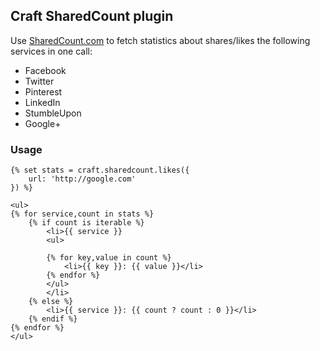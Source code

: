 ## Craft SharedCount plugin

Use [SharedCount.com](http://www.sharedcount.com/) to fetch statistics about shares/likes the following services in one call:

- Facebook 
- Twitter
- Pinterest
- LinkedIn
- StumbleUpon
- Google+

### Usage

```
{% set stats = craft.sharedcount.likes({
    url: 'http://google.com'
}) %}

<ul>
{% for service,count in stats %}
    {% if count is iterable %}
        <li>{{ service }}
        <ul>
            
        {% for key,value in count %}
            <li>{{ key }}: {{ value }}</li>
        {% endfor %}
        </ul>
        </li>
    {% else %}
        <li>{{ service }}: {{ count ? count : 0 }}</li>
    {% endif %}
{% endfor %}
</ul>
```